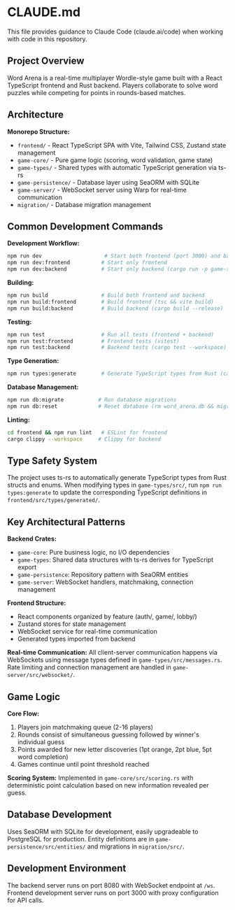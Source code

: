 # CLAUDE.md

This file provides guidance to Claude Code (claude.ai/code) when working with code in this repository.

## Project Overview

Word Arena is a real-time multiplayer Wordle-style game built with a React TypeScript frontend and Rust backend. Players collaborate to solve word puzzles while competing for points in rounds-based matches.

## Architecture

**Monorepo Structure:**
- `frontend/` - React TypeScript SPA with Vite, Tailwind CSS, Zustand state management
- `game-core/` - Pure game logic (scoring, word validation, game state)
- `game-types/` - Shared types with automatic TypeScript generation via ts-rs
- `game-persistence/` - Database layer using SeaORM with SQLite
- `game-server/` - WebSocket server using Warp for real-time communication
- `migration/` - Database migration management

## Common Development Commands

**Development Workflow:**
```bash
npm run dev                    # Start both frontend (port 3000) and backend (port 8080)
npm run dev:frontend          # Start only frontend
npm run dev:backend           # Start only backend (cargo run -p game-server)
```

**Building:**
```bash
npm run build                 # Build both frontend and backend
npm run build:frontend        # Build frontend (tsc && vite build)
npm run build:backend         # Build backend (cargo build --release)
```

**Testing:**
```bash
npm run test                  # Run all tests (frontend + backend)
npm run test:frontend         # Frontend tests (vitest)
npm run test:backend          # Backend tests (cargo test --workspace)
```

**Type Generation:**
```bash
npm run types:generate        # Generate TypeScript types from Rust (cargo test -p game-types)
```

**Database Management:**
```bash
npm run db:migrate           # Run database migrations
npm run db:reset             # Reset database (rm word_arena.db && migrate)
```

**Linting:**
```bash
cd frontend && npm run lint   # ESLint for frontend
cargo clippy --workspace     # Clippy for backend
```

## Type Safety System

The project uses ts-rs to automatically generate TypeScript types from Rust structs and enums. When modifying types in `game-types/src/`, run `npm run types:generate` to update the corresponding TypeScript definitions in `frontend/src/types/generated/`.

## Key Architectural Patterns

**Backend Crates:**
- `game-core`: Pure business logic, no I/O dependencies
- `game-types`: Shared data structures with ts-rs derives for TypeScript export
- `game-persistence`: Repository pattern with SeaORM entities
- `game-server`: WebSocket handlers, matchmaking, connection management

**Frontend Structure:**
- React components organized by feature (auth/, game/, lobby/)
- Zustand stores for state management
- WebSocket service for real-time communication
- Generated types imported from backend

**Real-time Communication:**
All client-server communication happens via WebSockets using message types defined in `game-types/src/messages.rs`. Rate limiting and connection management are handled in `game-server/src/websocket/`.

## Game Logic

**Core Flow:**
1. Players join matchmaking queue (2-16 players)
2. Rounds consist of simultaneous guessing followed by winner's individual guess
3. Points awarded for new letter discoveries (1pt orange, 2pt blue, 5pt word completion)
4. Games continue until point threshold reached

**Scoring System:**
Implemented in `game-core/src/scoring.rs` with deterministic point calculation based on new information revealed per guess.

## Database Development

Uses SeaORM with SQLite for development, easily upgradeable to PostgreSQL for production. Entity definitions are in `game-persistence/src/entities/` and migrations in `migration/src/`.

## Development Environment

The backend server runs on port 8080 with WebSocket endpoint at `/ws`. Frontend development server runs on port 3000 with proxy configuration for API calls.